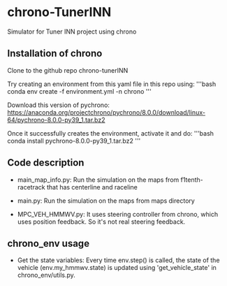 # chrono-TunerINN
Simulator for Tuner INN project using chrono

## Installation of chrono

Clone to the github repo chrono-tunerINN

Try creating an environment from this yaml file in this repo using:
'''bash
conda env create -f environment.yml -n chrono
'''

Download this version of pychrono: https://anaconda.org/projectchrono/pychrono/8.0.0/download/linux-64/pychrono-8.0.0-py39_1.tar.bz2

Once it successfully creates the environment, activate it and do:
'''bash
conda install pychrono-8.0.0-py39_1.tar.bz2
'''

## Code description
* main_map_info.py: Run the simulation on the maps from f1tenth-racetrack that has centerline and raceline

* main.py: Run the simulation on the maps from maps directory

* MPC_VEH_HMMWV.py: It uses steering controller from chrono, which uses position feedback. So it's not real steering feedback.

## chrono_env usage

* Get the state variables: Every time env.step() is called, the state of the vehicle (env.my_hmmwv.state) is updated using 'get_vehicle_state' in chrono_env/utils.py. 


